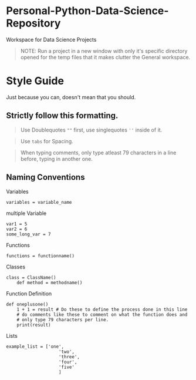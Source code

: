 # Personal-Python-Data-Science-Repository

Workspace for Data Science Projects

> NOTE: Run a project in a new window with only it's specific directory opened
>         for the temp files that it makes clutter the General workspace.

# Style Guide

Just because you can, doesn't mean that you should.

## Strictly follow this formatting.

> Use Doublequotes `""` first, use singlequotes  `''` inside of it.

> Use `tabs` for Spacing.

> When typing comments, only type atleast 79 characters in a line before,
> typing in another one.


## Naming Conventions

Variables

```
variables = variable_name
```

multiple Variable

```
var1 = 5
var2 = 6
some_long_var = 7
```

Functions

```
functions = functionname()
```

Classes

```
class = ClassName()
    def method = methodname()
```

Function Definition

```
def oneplusone()
    1 + 1 = result # Do these to define the process done in this line
    # do comments like these to comment on what the function does and
    # only type 79 characters per line.
    print(result)
```

Lists

```
example_list = ['one',
                    'two',
                    'three',
                    'four',
                    'five'
                    ]
```
